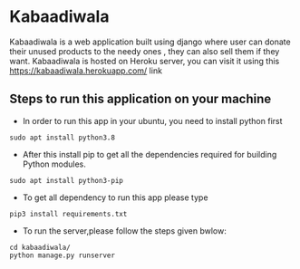 # Kabaadiwala
Kabaadiwala is a web application built using django where user can donate their unused products to the needy ones , they can also sell them if they want.
Kabaadiwala is hosted on Heroku server, you can visit it using this https://kabaadiwala.herokuapp.com/ link

## Steps to run this application on your machine  

* In order to run this app in your ubuntu, you need to install python first 
```output
sudo apt install python3.8
```
*  After this install pip to get all the dependencies required for building Python modules.
```
sudo apt install python3-pip
```
* To get all dependency to run this app please type
```
pip3 install requirements.txt
```

* To run the server,please follow the steps given bwlow:
```
cd kabaadiwala/
python manage.py runserver
```


